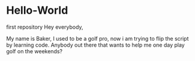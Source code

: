 # Hello-World
first repository 
Hey everybody,

My name is Baker, I used to be a golf pro, now i am trying to flip the script by learning code.  Anybody out there that wants to help me one day play golf on the weekends?
